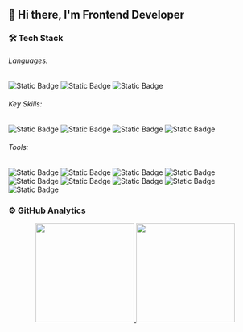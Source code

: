 ## 👋 Hi there, I'm Frontend Developer

<!--
**anat01ium/anat01ium** is a ✨ _special_ ✨ repository because its `README.md` (this file) appears on your GitHub profile.

Here are some ideas to get you started:

- 🔭 I’m currently working on ...
- 🌱 I’m currently learning ...
- 👯 I’m looking to collaborate on ...
- 🤔 I’m looking for help with ...
- 💬 Ask me about ...
- 📫 How to reach me: ...
- 😄 Pronouns: ...
- ⚡ Fun fact: ...
-->

### 🛠 Tech Stack
###### Languages:
![Static Badge](https://img.shields.io/badge/-HTML-black?logo=html5)
![Static Badge](https://img.shields.io/badge/-CSS-black?logo=css3&logoColor=%231572B6)
![Static Badge](https://img.shields.io/badge/-JavaScript-black?logo=javascript)

###### Key Skills:
![Static Badge](https://img.shields.io/badge/-SASS%2FSCSS-black?logo=sass)
![Static Badge](https://img.shields.io/badge/-Gulp-black?logo=gulp)
![Static Badge](https://img.shields.io/badge/-Flexbox-black)
![Static Badge](https://img.shields.io/badge/-CSS%20Grid-black)

###### Tools:
![Static Badge](https://img.shields.io/badge/-Git-black?logo=git)
![Static Badge](https://img.shields.io/badge/-GitHub-black?logo=github)
![Static Badge](https://img.shields.io/badge/-SSH-black)
![Static Badge](https://img.shields.io/badge/-DevTools-black?logo=googlechrome)
![Static Badge](https://img.shields.io/badge/-Visual%20Studio%20Code-black)
![Static Badge](https://img.shields.io/badge/-Vim-black?logo=vim&logoColor=%23019733)
![Static Badge](https://img.shields.io/badge/-Figma-black?logo=figma)
![Static Badge](https://img.shields.io/badge/-Gimp-black?logo=gimp&logoColor=%235C5543)
![Static Badge](https://img.shields.io/badge/-GNU%2FLinux-black?logo=linux)

### ⚙️ GitHub Analytics
<p align="center">
  <a href="https://github.com/anat01ium">
    <img height=196em src="https://github-readme-stats-anat01iums-projects.vercel.app/api?username=anat01ium&include_all_commits=true&show_icons=true&theme=transparent&border_color=2f353d" />
    <img height=196em src="https://github-readme-stats-anat01iums-projects.vercel.app/api/top-langs/?username=anat01ium&size_weight=0.5&count_weight=0.5&theme=transparent&layout=compact&border_color=2f353d" />
  </a>
</p>
